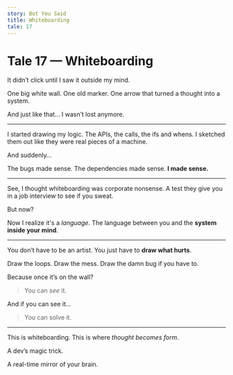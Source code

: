```yaml
---
story: But You Said
title: Whiteboarding
tale: 17
---
```


# Tale 17 — Whiteboarding

It didn’t click until I saw it outside my mind.

One big white wall.
One old marker.
One arrow that turned a thought into a system.

And just like that... I wasn’t lost anymore.

---

I started drawing my logic.
The APIs, the calls, the ifs and whens.
I sketched them out like they were real pieces of a machine.

And suddenly…

The bugs made sense.
The dependencies made sense.
**I made sense.**

---

See, I thought whiteboarding was corporate nonsense.
A test they give you in a job interview to see if you sweat.

But now?

Now I realize it's a *language*.
The language between you and the **system inside your mind**.

---

You don’t have to be an artist.
You just have to **draw what hurts**.

Draw the loops.
Draw the mess.
Draw the damn bug if you have to.

Because once it’s on the wall?

> You can *see* it.

And if you can see it…
> You can solve it.

---

This is whiteboarding.
This is where *thought becomes form*.

A dev’s magic trick.

A real-time mirror of your brain.

